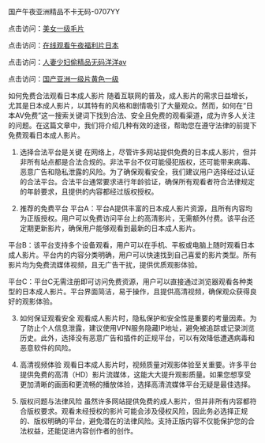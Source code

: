 国产午夜亚洲精品不卡无码-0707YY

点击访问：<a href="https://cfad.pages.dev/">美女一级毛片</a>

点击访问：<a href="https://gfd-5xg.pages.dev/">在线观看午夜福利片日本</a>

点击访问：<a href="https://fdhf-454.pages.dev/">人妻少妇偷精品无码洋洋av</a>

点击访问：<a href="https://bered.pages.dev/">国产亚洲一级片黄色一级</a>

如何免费合法观看日本成人影片
随着互联网的普及，成人影片的需求日益增长，尤其是日本成人影片，以其特有的风格和剧情吸引了大量观众。然而，如何在“日本AV免费”这一搜索关键词下找到合法、安全且免费的观看渠道，成为许多人关注的问题。在这篇文章中，我们将介绍几种有效的途径，帮助您在遵守法律的前提下免费观看日本成人影片。

1. 选择合法平台是关键
在网络上，尽管许多网站提供免费的日本成人影片，但并非所有站点都是合法合规的。非法平台不仅可能侵犯版权，还可能带来病毒、恶意广告和隐私泄露的风险。为了确保观看安全，我们建议用户选择经过认证的合法平台。合法平台通常要求进行年龄验证，确保所有观看者符合法律规定的年龄要求，且提供的内容都经过版权授权。

2. 推荐的免费平台
平台A：平台A提供丰富的日本成人影片资源，且所有内容均为正版授权。用户可以免费访问平台上的高清影片，无需额外付费。该平台还定期更新影片，确保用户能够观看到最新的日本成人影片。

平台B：该平台支持多个设备观看，用户可以在手机、平板或电脑上随时观看日本成人影片。平台内的内容分类明确，用户可以快速找到自己喜爱的影片类型。所有影片均为免费流媒体视频，且无广告干扰，提供优质观影体验。

平台C：平台C无需注册即可访问免费资源，用户可以直接通过浏览器观看各种类型的日本成人影片。平台界面简洁，易于操作，且提供高清视频，确保观众获得良好的观影体验。

3. 如何保证观看安全
观看成人影片时，隐私保护和安全性是重要的考量因素。为了防止个人信息泄露，建议使用VPN服务隐藏IP地址，避免被追踪或记录浏览历史。此外，选择没有恶意广告和插件的正规平台，可以有效降低遭遇病毒和恶意软件的风险。

4. 高清视频体验
观看日本成人影片时，视频质量对观影体验至关重要。许多平台提供免费的高清（HD）影片流媒体，这能大大提升观影质量。如果您想享受更加清晰的画面和更流畅的播放体验，选择高清流媒体平台无疑是最佳选择。

5. 版权问题与法律风险
虽然许多网站提供免费的成人影片，但并非所有内容都符合版权要求。观看未经授权的影片可能会涉及侵权风险，因此务必选择正规的、版权明确的平台，避免潜在的法律风险。支持正版内容不仅能保护您的合法权益，还能促进内容创作者的创作。

<span style="display:none;">[Canonical link]( https://github.com/rui20250707/rui4 ）</span>
